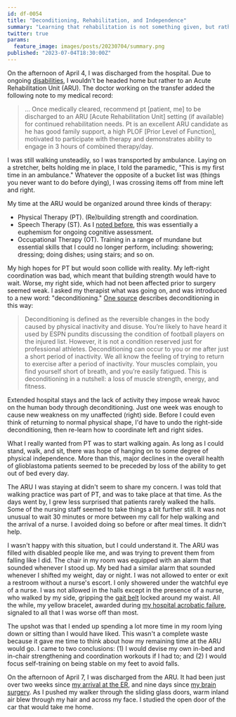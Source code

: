 ```yaml
---
id: df-0054
title: "Deconditioning, Rehabilitation, and Independence"
summary: "Learning that rehabilitation is not something given, but rather something taken back."
twitter: true
params:
  feature_image: images/posts/20230704/summary.png
published: "2023-07-04T18:30:00Z"
---
```


On the afternoon of April 4, I was discharged from the hospital. Due to ongoing [disabilities](/articles/2023/06/15/physical-and-cognitive-impairments/), I wouldn't be headed home but rather to an Acute Rehabilitation Unit (ARU). The doctor working on the transfer added the following note to my medical record:

> ... Once medically cleared, recommend pt [patient, me] to be discharged to an ARU [Acute Rehabilitation Unit] setting (if available) for continued rehabilitation needs. Pt is an excellent ARU candidate as he has good family support, a high PLOF [Prior Level of Function], motivated to participate with therapy and demonstrates ability to engage in 3 hours of combined therapy/day.

I was still walking unsteadily, so I was transported by ambulance. Laying on a stretcher, belts holding me in place, I told the paramedic, "This is my first time in an ambulance." Whatever the opposite of a bucket list was (things you never want to do before dying), I was crossing items off from mine left and right.

My time at the ARU would be organized around three kinds of therapy:

- Physical Therapy (PT). (Re)building strength and coordination.
- Speech Therapy (ST). As I [noted before](/articles/2023/06/15/physical-and-cognitive-impairments/), this was essentially a euphemism for ongoing cognitive assessment.
- Occupational Therapy (OT). Training in a range of mundane but essential skills that I could no longer perform, including: showering; dressing; doing dishes; using stairs; and so on.

My high hopes for PT but would soon collide with reality. My left-right coordination was bad, which meant that building strength would have to wait. Worse, my right side, which had not been affected prior to surgery seemed weak. I asked my therapist what was going on, and was introduced to a new word: "deconditioning." [One source](https://www.allied-services.org/news/2021/december/use-it-or-lose-it-why-deconditioning-matters/) describes deconditioning in this way:

> Deconditioning is defined as the reversible changes in the body caused by physical inactivity and disuse. You’re likely to have heard it used by ESPN pundits discussing the condition of football players on the injured list. However, it is not a condition reserved just for professional athletes. Deconditioning can occur to you or me after just a short period of inactivity. We all know the feeling of trying to return to exercise after a period of inactivity. Your muscles complain, you find yourself short of breath, and you’re easily fatigued. This is deconditioning in a nutshell: a loss of muscle strength, energy, and fitness.

Extended hospital stays and the lack of activity they impose wreak havoc on the human body through deconditioning. Just one week was enough to cause new weakness on my unaffected (right) side. Before I could even think of returning to normal physical shape, I'd have to undo the right-side deconditioning, then re-learn how to coordinate left and right sides.

What I really wanted from PT was to start walking again. As long as I could stand, walk, and sit, there was hope of hanging on to some degree of physical independence. More than this, major declines in the overall health of glioblastoma patients seemed to be preceded by loss of the ability to get out of bed every day.

The ARU I was staying at didn't seem to share my concern. I was told that walking practice was part of PT, and was to take place at that time. As the days went by, I grew less surprised that patients rarely walked the halls. Some of the nursing staff seemed to take things a bit further still. It was not unusual to wait 30 minutes or more between my call for help walking and the arrival of a nurse. I avoided doing so before or after meal times. It didn't help.

I wasn't happy with this situation, but I could understand it. The ARU was filled with disabled people like me, and was trying to prevent them from falling like I did. The chair in my room was equipped with an alarm that sounded whenever I stood up. My bed had a similar alarm that sounded whenever I shifted my weight, day or night. I was not allowed to enter or exit a restroom without a nurse's escort. I only showered under the watchful eye of a nurse. I was not allowed in the halls except in the presence of a nurse, who walked by my side, gripping the [gait belt](https://www.med.umich.edu/1libr/FallsPreventionCommittee/UsingAGaitBelt.pdf) locked around my waist. All the while, my yellow bracelet, awarded during [my hospital acrobatic failure](/articles/2023/06/30/fall-guy/), signaled to all that I was worse off than most.

The upshot was that I ended up spending a lot more time in my room lying down or sitting than I would have liked. This wasn't a complete waste because it gave me time to think about how my remaining time at the ARU would go. I came to two conclusions: (1) I would devise my own in-bed and in-chair strengthening and coordination workouts if I had to; and (2) I would focus self-training on being stable on my feet to avoid falls.

On the afternoon of April 7, I was discharged from the ARU. It had been just over two weeks since [my arrival at the ER](/articles/2023/05/20/er/), and nine days since [my brain surgery](/articles/2023/06/02/reflections-on-my-brain-surgery/). As I pushed my walker through the sliding glass doors, warm inland air blew through my hair and across my face. I studied the open door of the car that would take me home.
